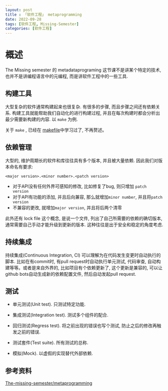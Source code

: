 ```yaml
---
layout: post
title : 「软件工程」 metaprogramming
date: 2022-09-28
tags: [软件工程, Missing-Semester]
categories: [软件工程]
---
```


# 概述

The Missing semester 的 metadataprograming 这节课不是讲某个特定的技术, 也并不是讲编程语言中的元编程, 而是讲软件工程中的一些工具.

## 构建工具

大型复杂的软件通常构建起来也很复杂. 有很多的步骤, 而且步骤之间还有依赖关系. 构建工具就能帮助我们自动化的进行构建过程, 并且在每次构建时都会分析出最少需要新构建的内容. 以 `make` 为例.

关于 `make` , 已经在 [makefile](./makefile.md)中学习过了, 不再赘述。

## 依赖管理

大型的, 维护周期长的软件和库往往具有多个版本, 并且被大量依赖. 因此我们对版本命名有要求:

 `<major version>.<minor number>.<patch version>`

* 对于API没有任何外界可感知的修改, 比如修复了bug, 则只增加 `patch version`
* 对于API有功能的添加, 并且后向兼容, 那么就增加`minor number`, 并且将`patch version`
* 不兼容的更改, 就增加`major version`, 并且将后两个清零

此外还有 lock file 这个概念, 是说一个文件, 列出了自己所需要的依赖的确切版本, 通常需要自己手动才能升级到更新的版本. 这种往往是出于安全和稳定的角度考虑.

## 持续集成

持续集成(Continuous Integration, CI) 可以理解为在代码发生变更时自动执行的脚本. 比如在有commit时, 有pull request时自动执行单元测试, 代码审查, 自动构建等等。或者是来自外界的, 比如项目有个依赖更新了, 这个更新是兼容的, 可以让github bots自动生成新的依赖配置文件, 然后自动发起pull request.

## 测试

* 单元测试(Unit test). 只测试特定功能.
* 集成测试(Integration test). 测试多个组件的配合.
* 回归测试(Regress test). 将之前出现的错误也写个测试, 防止之后的修改再触发之前的错误.

* 测试套件(Test suite). 所有测试的总称.
* 模拟(Mock). 以虚假的实现替代外部依赖.

## 参考资料

[The-missing-semester/metaprogramming](https://missing.csail.mit.edu/2020/metaprogramming/)
